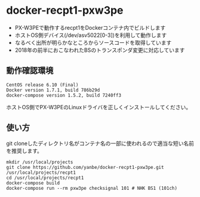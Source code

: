 # docker-recpt1-pxw3pe

- PX-W3PEで動作するrecpt1をDockerコンテナ内でビルドします
- ホストOS側デバイス(/dev/asv5022[0-3])を利用して動作します
- なるべく出所が明らかなところからソースコードを取得しています
- 2018年の前半におこなわれたBSのトランスポンダ変更に対応しています

## 動作確認環境

```
CentOS release 6.10 (Final)
Docker version 1.7.1, build 786b29d
docker-compose version 1.5.2, build 7240ff3
```

ホストOS側でPX-W3PEのLinuxドライバを正しくインストールしてください。

## 使い方

git cloneしたディレクトリ名がコンテナ名の一部に使われるので適当な短い名前を推奨します。
```
mkdir /usr/local/projects
git clone https://github.com/yanbe/docker-recpt1-pxw3pe.git /usr/local/projects/recpt1
cd /usr/local/projects/recpt1
docker-compose build
docker-compose run --rm pxw3pe checksignal 101 # NHK BS1 (101ch)
```
